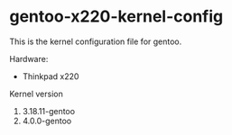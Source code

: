 # gentoo-x220-kernel-config
This is the kernel configuration file for gentoo.

Hardware:

* Thinkpad x220

Kernel version

1. 3.18.11-gentoo
2. 4.0.0-gentoo
